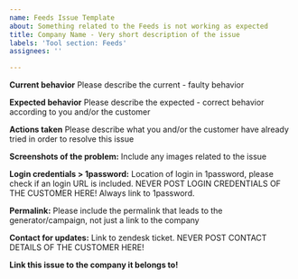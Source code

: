 ```yaml
---
name: Feeds Issue Template
about: Something related to the Feeds is not working as expected
title: Company Name - Very short description of the issue
labels: 'Tool section: Feeds'
assignees: ''

---
```


**Current behavior**
Please describe the current - faulty behavior

**Expected behavior**
Please describe the expected - correct behavior according to you and/or the customer

**Actions taken**
Please describe what you and/or the customer have already tried in order to resolve this issue

**Screenshots of the problem:**
Include any images related to the issue

**Login credentials > 1password:**
Location of login in 1password, please check if an login URL is included.
NEVER POST LOGIN CREDENTIALS OF THE CUSTOMER HERE! Always link to 1password.

**Permalink:**
Please include the permalink that leads to the generator/campaign, not just a link to the company

**Contact for updates:**
Link to zendesk ticket.
NEVER POST CONTACT DETAILS OF THE CUSTOMER HERE!

**Link this issue to the company it belongs to!**
